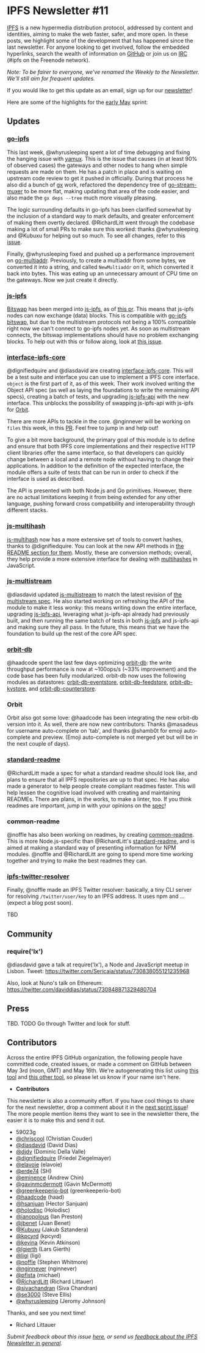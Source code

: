 # IPFS Newsletter #11

[IPFS](//ipfs.io/) is a new hypermedia distribution protocol, addressed by content and identities, aiming to make the web faster, safer, and more open. In these posts, we highlight some of the development that has happened since the last newsletter. For anyone looking to get involved, follow the embedded hyperlinks, search the wealth of information on [GitHub](//github.com/ipfs) or join us on [IRC](//webchat.freenode.net/?channels=ipfs) (#ipfs on the Freenode network).

_Note: To be fairer to everyone, we've renamed the Weekly to the Newsletter. We'll still aim for frequent updates._

If you would like to get this update as an email, sign up for our [newsletter](//tinyletter.com/ipfsweekly)!

Here are some of the highlights for the [early May](//github.com/ipfs/pm/issues/105) sprint:

## Updates

### [go-ipfs](//github.com/ipfs/go-ipfs)

This last week, @whyrusleeping spent a lot of time debugging and fixing the hanging issue with [yamux](https://github.com/hashicorp/yamux). This is the issue that causes (in at least 90% of observed cases) the gateways and other nodes to hang when simple requests are made on them. He has a patch in place and is waiting on upstream code review to get it pushed in officially. During that process he also did a bunch of [gx](//github.com/whyrusleeping/gx) work, refactored the dependency tree of [go-stream-muxer](https://github.com/jbenet/go-stream-muxer) to be more flat, making updating that area of the code easier, and also made the `gx deps --tree` much more visually pleasing.

The logic surrounding defaults in go-ipfs has been clarified somewhat by the inclusion of a standard way to mark defaults, and greater enforcement of making them overtly declared. @RichardLitt went through the codebase making a lot of small PRs to make sure this worked: thanks @whyrusleeping and @Kubuxu for helping out so much. To see all changes, refer to this [issue](https://github.com/ipfs/go-ipfs/pull/2484).

Finally, @whyrusleeping fixed and pushed up a performance improvement on [go-multiaddr](https://godoc.org/github.com/jbenet/go-multiaddr). Previously, to create a multiaddr from some bytes, we converted it into a string, and called `NewMultiaddr` on it, which converted it back into bytes. This was eating up an unnecessary amount of CPU time on the gateways. Now we just create it directly.

### [js-ipfs](//github.com/ipfs/js-ipfs)

[Bitswap](https://github.com/ipfs/js-ipfs-bitswap) has been merged into [js-ipfs](//github.com/ipfs/js-ipfs), as of [this pr](https://github.com/ipfs/js-ipfs/pull/195). This means that js-ipfs nodes can now exchange (data) blocks. This is compatible with [go-ipfs bitswap](https://github.com/ipfs/go-ipfs/tree/master/exchange/bitswap), but due to the multistream protocols not being a 100% compatible right now we can't connect to go-ipfs nodes yet. As soon as multistream connects, the bitswap implementations should have no problem exchanging blocks. To help out with this or follow along, look at [this issue](https://github.com/ipfs/go-ipfs/issues/1549).

### [interface-ipfs-core](https://github.com/ipfs/interface-ipfs-core)

@dignifiedquire and @diasdavid are creating [interface-ipfs-core](https://github.com/ipfs/interface-ipfs-core). This will be a test suite and interface you can use to implement a IPFS core interface. `object` is the first part of it, as of this week. Their work involved writing the Object API spec (as well as laying the foundations to write the remaining API specs), creating a batch of tests, and upgrading [js-ipfs-api](https://github.com/ipfs/js-ipfs-api) with the new interface. This unblocks the possibility of swapping js-ipfs-api with js-ipfs for [Orbit](https://github.com/haadcode/orbit).

There are more APIs to tackle in the core. @nginnever will be working on `files` this week, in this [PR](https://github.com/ipfs/interface-ipfs-core/pull/8). Feel free to jump in and help out!

To give a bit more background, the primary goal of this module is to define and ensure that both IPFS core implementations and their respective HTTP client libraries offer the same interface, so that developers can quickly change between a local and a remote node without having to change their applications. In addition to the definition of the expected interface, the module offers a suite of tests that can be run in order to check if the interface is used as described.

The API is presented with both Node.js and Go primitives. However, there are no actual limitations keeping it from being extended for any other language, pushing forward cross compatibility and interoperability through different stacks.

###  [js-multihash](https://github.com/jbenet/js-multihash)

[js-multihash](https://github.com/jbenet/js-multihash) now has a more extensive set of tools to convert hashes, thanks to @dignifiedquire. You can look at the new API methods in [the README section for them](https://github.com/jbenet/js-multihash#api). Mostly, these are conversion methods; overall, they help provide a more extensive interface for dealing with [multihashes](https://github.com/jbenet/multihash) in JavaScript.

### [js-multistream](https://github.com/diasdavid/js-multistream)

@diasdavid updated [js-multistream](https://github.com/diasdavid/js-multistream) to match the latest revision of [the multistream spec](https://github.com/jbenet/multistream). He also started working on refreshing the API of the module to make it less wonky: this means writing down the entire interface, upgrading [js-ipfs-api](//github.com/ipfs/js-ipfs-api), leveraging what js-ipfs-api already had previously built, and then running the same batch of tests in both [js-ipfs](//github.com/ipfs/js-ipfs) and js-ipfs-api and making sure they all pass. In the future, this means that we have the foundation to build up the rest of the core API spec.

### [orbit-db](https://github.com/haadcode/orbit-db)

@haadcode spent the last few days optimizing [orbit-db](https://github.com/haadcode/orbit-db): the write throughput performance is now at ~100ops/s (~33% improvement) and the code base has been fully modularized. orbit-db now uses the following modules as datastores: [orbit-db-eventstore](https://github.com/haadcode/orbit-db-eventstore), [orbit-db-feedstore](https://github.com/haadcode/orbit-db-feedstore), [orbit-db-kvstore](https://github.com/haadcode/orbit-db-kvstore), and [orbit-db-counterstore](https://github.com/haadcode/orbit-db-counterstore).

### Orbit

Orbit also got some love: @haadcode has been integrating the new orbit-db version into it. As well, there are now new contributors: Thanks @masadeus for username auto-complete on 'tab', and thanks @shamb0t for emoji auto-complete and preview. (Emoji auto-complete is not merged yet but will be in the next couple of days).

### [standard-readme](//github.com/RichardLitt/standard-readme)

@RichardLitt made a spec for what a standard readme should look like, and plans to ensure that all IPFS repositories are up to that spec. He has also made a generator to help people create compliant readmes faster. This will help lessen the cognitive load involved with creating and maintaining READMEs. There are plans, in the works, to make a linter, too. If you think readmes are important, jump in with your opinions on the [spec](//github.com/RichardLitt/standard-readme)!

### common-readme

@noffle has also been working on readmes, by creating [common-readme](https://github.com/noffle/common-readme). This is more Node.js-specific than @RichardLitt's [standard-readme](//github.com/RichardLitt/standard-readme), and is aimed at making a standard way of presenting information for NPM modules. @noffle and @RichardLitt are going to spend more time working together and trying to make the best readmes they can.

### [ipfs-twitter-resolver](https://github.com/noffle/ipfs-twitter-resolver)

Finally, @noffle made an IPFS Twitter resolver: basically, a tiny CLI server for resolving `/twitter/user/key` to an IPFS address. It uses npm and ... (expect a blog post soon).

TBD

## Community

### require('lx')

@diasdavid gave a talk at require('lx'), a Node and JavaScript meetup in Lisbon. Tweet: https://twitter.com/Sericaia/status/730838055121235968

Also, look at Nuno's talk on Ethereum: https://twitter.com/daviddias/status/730848871329480704

## Press

TBD. TODO Go through Twitter and look for stuff.

## Contributors

Across the entire IPFS GitHub organization, the following people have committed code, created issues, or made a comment on GitHub between May 3rd (noon, GMT) and May 16th. We're autogenerating this list using [this tool](//github.com/ipfs/weekly/blob/master/tools/get_commits.py) and [this other tool](//github.com/richardlitt/name-your-contributors), so please let us know if your name isn't here.

- __Contributors__

This newsletter is also a community effort. If you have cool things to share for the next newsletter, drop a comment about it in the [next sprint issue](https://github.com/ipfs/newsletter/issues/43)! The more people mention items they want to see in the newsletter there, the easier it is to make this and send it out.

* 59023g 
* [@chriscool](https://github.com/chriscool) (Christian Couder)
* [@diasdavid](https://github.com/diasdavid) (David Dias)
* [@djdv](https://github.com/djdv) (Dominic Della Valle)
* [@dignifiedquire](https://github.com/dignifiedquire) (Friedel Ziegelmayer)
* [@elavoie](https://github.com/elavoie) (elavoie)
* [@erde74](https://github.com/erde74) (SH) 
* [@eminence](https://github.com/eminence) (Andrew Chin)
* [@gavinmcdermott](https://github.com/gavinmcdermott) (Gavin McDermott) 
* [@greenkeeperio-bot](https://github.com/greenkeeperio-bot) (greenkeeperio-bot)
* [@haadcode](https://github.com/haadcode) (haad) 
* [@hsanjuan](https://github.com/hsanjuan) (Hector Sanjuan) 
* [@holodisc](https://github.com/holodisc) (Holodisc) 
* [@ianopolous](https://github.com/ianopolous) (Ian Preston) 
* [@jbenet](https://github.com/jbenet) (Juan Benet)
* [@Kubuxu](https://github.com/Kubuxu) (Jakub Sztandera) 
* [@kpcyrd](https://github.com/kpcyrd) (kpcyrd)
* [@kevina](https://github.com/kevina) (Kevin Atkinson)
* [@lgierth](https://github.com/lgierth) (Lars Gierth) 
* [@ligi](https://github.com/ligi) (ligi)
* [@noffle](https://github.com/noffle) (Stephen Whitmore)
* [@nginnever](https://github.com/nginnever) (nginnever) 
* [@pfista](https://github.com/pfista) (michael)
* [@RichardLitt](https://github.com/RichardLitt) (Richard Littauer)
* [@sivachandran](https://github.com/sivachandran) (Siva Chandran)
* [@se3000](https://github.com/se3000) (Steve Ellis)
* [@whyrusleeping](https://github.com/whyrusleeping) (Jeromy Johnson)

Thanks, and see you next time!

- Richard Littauer

_Submit feedback about this issue [here](https://github.com/ipfs/newsletter/issues/41), or send us [feedback about the IPFS Newsletter in general](//github.com/ipfs/newsletter/issues/7)._

